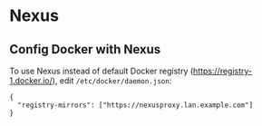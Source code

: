 # Nexus

## Config Docker with Nexus

To use Nexus instead of default Docker registry (https://registry-1.docker.io/), edit `/etc/docker/daemon.json`:

```
{
  "registry-mirrors": ["https://nexusproxy.lan.example.com"]
}
```
